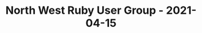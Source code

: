 ---
layout: post
title: North West Ruby User Group - 2021-04-15
datetime: 2021-04-15 13:30:00.000000000 -04:00
name: North West Ruby User Group
external_url: https://www.meetup.com/North-West-Ruby-User-Group/events/jdlpqqyccgbtb/
year_month: 2021-04
---